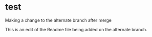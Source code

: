 # test

Making a change to the alternate branch after merge

This is an edit of the Readme file being added on the alternate branch.

